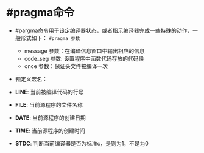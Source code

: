 # #pragma命令
* #pargma命令用于设定编译器状态，或者指示编译器完成一些特殊的动作，一般形式如下：
`#pragma 参数`
  * message 参数：在编译信息窗口中输出相应的信息
  * code_seg 参数: 设置程序中函数代码存放的代码段
  * once 参数：保证头文件被编译一次

* 预定义宏名：
* __LINE__: 当前被编译代码的行号
* __FILE__: 当前源程序的文件名称
* __DATE__: 当前源程序的创建日期
* __TIME__: 当前源程序的创建时间
* __STDC__: 判断当前编译器是否为标准c，是则为1，不是为0
